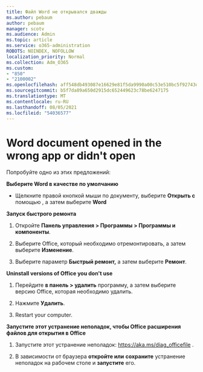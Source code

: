 ```yaml
---
title: Файл Word не открывался дважды
ms.author: pebaum
author: pebaum
manager: scotv
ms.audience: Admin
ms.topic: article
ms.service: o365-administration
ROBOTS: NOINDEX, NOFOLLOW
localization_priority: Normal
ms.collection: Adm_O365
ms.custom:
- "850"
- "2100002"
ms.openlocfilehash: aff548db493087e16629e81f5da9990a00c53e510bc5f92743dee393956d9c1c
ms.sourcegitcommit: b5f7da89a650d2915dc652449623c78be6247175
ms.translationtype: MT
ms.contentlocale: ru-RU
ms.lasthandoff: 08/05/2021
ms.locfileid: "54036577"
---
```

# <a name="word-document-opened-in-the-wrong-app-or-didnt-open"></a>Word document opened in the wrong app or didn't open

Попробуйте одно из этих предложений:

**Выберите Word в качестве по умолчанию**

- Щелкните правой кнопкой мыши по документу, выберите **Открыть с** помощью , а затем выберите **Word**

**Запуск быстрого ремонта**

1. Откройте **Панель управления > Программы > Программы и компоненты**.

2. Выберите Office, который необходимо отремонтировать, а затем выберите **Изменение**.

3. Выберите параметр **Быстрый ремонт,** а затем выберите **Ремонт**.

**Uninstall versions of Office you don't use**

1. Перейдите **в панель > удалить** программу, а затем выберите версию Office, которая необходимо удалить.

2. Нажмите **Удалить**.

3. Restart your computer.

**Запустите этот устранение неполадок, чтобы Office расширения файлов для открытия в Office**

1. Запустите этот устранение неполадок: https://aka.ms/diag_officefile .

2. В зависимости от браузера **откройте или** **сохраните** устранение неполадок на рабочем столе и **запустите** его.
